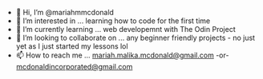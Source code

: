 - 👋 Hi, I’m @mariahmmcdonald
- 👀 I’m interested in ... learning how to code for the first time
- 🌱 I’m currently learning ... web developemnt with The Odin Project
- 💞️ I’m looking to collaborate on ... any beginner friendly projects - no just yet as I just started my lessons lol
- 📫 How to reach me ... mariah.malika.mcdonald@gmail.com -or- mcdonaldincorporated@gmail.com

<!---
mariahmmcdonald/mariahmmcdonald is a ✨ special ✨ repository because its `README.md` (this file) appears on your GitHub profile.
You can click the Preview link to take a look at your changes.
--->
